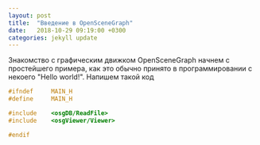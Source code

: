 ```yaml
---
layout: post
title:  "Введение в OpenSceneGraph"
date:   2018-10-29 09:19:00 +0300
categories: jekyll update
---
```


Знакомство с графическим движком OpenSceneGraph начнем с простейшего примера, как это обычно принято в программировании с некоего "Hello world!". Напишем такой код

````C
#ifndef		MAIN_H
#define		MAIN_H

#include	<osgDB/ReadFile>
#include	<osgViewer/Viewer>

#endif
